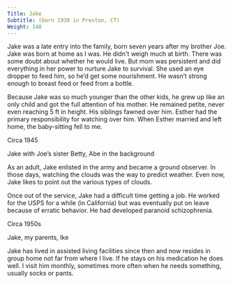 ```yaml
---
Title: Jake
Subtitle: (born 1930 in Preston, CT)
Weight: 140
---
```


Jake was a late entry into the family, born seven years after my brother Joe. Jake was born at home as I was. He didn't weigh much at birth. There was some doubt about whether he would live. But mom was persistent and did everything in her power to nurture Jake to survival. She used an eye dropper to feed him, so he’d get some nourishment. He wasn’t strong enough to breast feed or feed from a bottle.

Because Jake was so much younger than the other kids, he grew up like an only child and got the full attention of his mother. He remained petite, never even reaching 5 ft in height. His siblings fawned over him. Esther had the primary responsibility for watching over him. When Esther married and left home, the baby-sitting fell to me.

Circa 1945

Jake with Joe’s sister Betty, Abe in the background

As an adult, Jake enlisted in the army and became a ground observer. In those days, watching the clouds was the way to predict weather. Even now, Jake likes to point out the various types of clouds.

Once out of the service, Jake had a difficult time getting a job. He worked for the USPS for a while (in California) but was eventually put on leave because of erratic behavior. He had developed paranoid schizophrenia.

Circa 1950s

Jake, my parents, Ike

Jake has lived in assisted living facilities since then and now resides in group home not far from where I live. If he stays on his medication he does well. I visit him monthly, sometimes more often when he needs something, usually socks or pants.